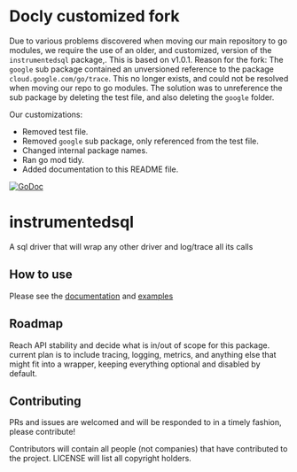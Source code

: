 # Docly customized fork

Due to various problems discovered when moving our main repository to go modules, we require the use of an older, and customized, version of the `instrumentedsql` package,. This is based on v1.0.1. Reason for the fork: The `google` sub package contained an unversioned reference to the package `cloud.google.com/go/trace`. This no longer exists, and could not be resolved when moving our repo to go modules. The solution was to unreference the sub package by deleting the test file, and also deleting the `google` folder.

Our customizations:

- Removed test file.
- Removed `google` sub package, only referenced from the test file.
- Changed internal package names.
- Ran go mod tidy.
- Added documentation to this README file.

[![GoDoc](https://godoc.org/github.com/luna-duclos/instrumentedsql?status.svg)](https://godoc.org/github.com/luna-duclos/instrumentedsql)

# instrumentedsql

A sql driver that will wrap any other driver and log/trace all its calls

## How to use

Please see the [documentation](https://godoc.org/github.com/luna-duclos/instrumentedsql) and [examples](https://github.com/luna-duclos/instrumentedsql/blob/master/sql_example_test.go)

## Roadmap

Reach API stability and decide what is in/out of scope for this package.
current plan is to include tracing, logging, metrics, and anything else that might fit into a wrapper, keeping everything optional and disabled by default.

## Contributing

PRs and issues are welcomed and will be responded to in a timely fashion, please contribute!

Contributors will contain all people (not companies) that have contributed to the project.
LICENSE will list all copyright holders.
